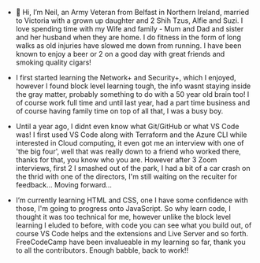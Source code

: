 - 👋 Hi, I’m Neil, an Army Veteran from Belfast in Northern Ireland, married to Victoria with a grown up daughter and 2 Shih Tzus, Alfie and Suzi.
    I love spending time with my Wife and family - Mum and Dad and sister and her husband when they are home. I do fitness in the form of long walks as old injuries have slowed me down from running.
    I have been known to enjoy a beer or 2 on a good day with great friends and smoking quality cigars!
  
-  I first started learning the Network+ and Security+, which I enjoyed, however I found block level learning tough, the info wasnt staying inside the gray matter, probably something to do with a 50 year old brain too!
   I of course work full time and until last year, had a part time business and of course having family time on top of all that, I was a busy boy.

-  Until a year ago, I didnt even know what Git/GitHub or what VS Code was! I first used VS Code along with Terraform and the Azure CLI while interested in Cloud computing, it even got me an interview with one of 'the big four', well that was really           down to a friend who worked there, thanks for that, you know who you are. However after 3 Zoom interviews, first 2 I smashed out of the park, I had a bit of a car crash on the thrid with one of the directors, I'm still waiting on the recuiter for           feedback... Moving forward...

-  I’m currently learning HTML and CSS, one I have some confidence with those, I'm going to progress onto JavaScript. So why learn code, I thought it was too technical for me, however unlike the block level learning I eluded to before, with code you can       see what you build out, of course VS Code helps and the extensions and Live Server and so forth. FreeCodeCamp have been invalueable in my learning so far, thank you to all the contributors.
   Enough babble, back to work!!



<!---
NeilD50/NeilD50 is a ✨ special ✨ repository because its `README.md` (this file) appears on your GitHub profile.
You can click the Preview link to take a look at your changes.
--->
